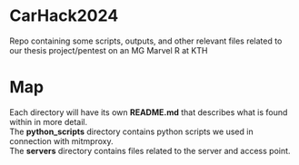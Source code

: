 # CarHack2024
Repo containing some scripts, outputs, and other relevant files related to our thesis project/pentest on an MG Marvel R at KTH

# Map
Each directory will have its own __README.md__ that describes what is found within in more detail.<br>
The __python_scripts__ directory contains python scripts we used in connection with mitmproxy.<br>
The __servers__ directory contains files related to the server and access point.<br>

